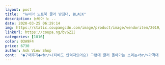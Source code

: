 ```yaml
---
layout: post 
title:  "뉴비아 노트북 쿨러 받침대, BLACK" 
description: 뉴비아 노 ..
date: 2020-03-25 06:29:14 
img: https://static.coupangcdn.com/image/product/image/vendoritem/2019/06/27/4223105856/101cf3ef-4d7a-49a3-8772-125b1ba8c801.jpg 
linkUrl: https://coupa.ng/bvGZIJ 
categories: [1016] 
color: 03A9F4 
price: 6730 
author: Ask View Shop 
cont:  "●구매후기●<br/>(티비도 안켜져있어요) 그런데 쿨러 돌아가는 소리는<br/>가격대 성능 무조건 만족합니다<br/>거의 안들려요 밤에 조용할때 들음 시끄러우려나.<br/>.<br/><br/>고장만 안나면 가성비 최고인듯해요<br/>구매갈등하시고 있으면 한번 사용해보셔도 좋은것 같아요<br/>그냥 찍어봤어요ㅋㅋㅋㅋㅋ<br/>그덕분에 오늘 아침에 중학생 아들녀석 온라인수업<br/>그때 열이 많이 올랐었거든요~~<br/>그래서 쿨러를 사볼까 싶어 쿨러 사용해본적도 없고<br/>그런건지 낮이라 집이 조용하지 않아 그런건지<br/>노트북 사용을 잘안해서 쿨러는 딱히 생각도 안했는데<br/>노트북을 올려놓았을때<br/>노트북이 많이 오래된 제품이기도 하고<br/>더 사용해봐야 알 것 같구요.<br/> 포장상태는 잘 되어<br/>로켓와우배송은 실생활에 정말 유익하게 잘쓰입니다<br/>만져보니 열이 다 식었어요ㅎㅎ 넘 좋은데용.<br/>.<br/><br/>받침 각도도 조절이 가능해서 가성비 좋다는것이<br/>배송은 주문하고 다음날 새벽에 잘 왔어요<br/>사실 상세페이지만 봐도 넘 간단하니<br/>사진은 저처럼 처음 사용해보셔서<br/>소음은 크다는 분들 많으시던데<br/>시작하기전에 노트북에 장착시켜서 수업시작했구요<br/>아무튼 저는 아주 대만족이예요!!!<br/>앞으로 로켓와우는 월별요금을 내더라도 계속 쓰고 싶어요<br/>어떻게 하는건가 싶으신분들 보시라구<br/>어제 주문해서 오늘 바로 왔구요<br/>어제 한동안 켜서 사용해보니 금방 열이 오르더라구요~~<br/>유격감이나 흔들림없이 잘 고정 해 주었습니다<br/>이번에 온라인 개학을 한다고 해서 아이가 보기에<br/>잘모르니 저렴한걸로 그냥 사보았어요ㅎㅎ<br/>쟉동은 잘 되더라구요.<br/> 가격대비 내구성은 어떤지~<br/>저의 생각입니다! 쿨러나 컴퓨터 용품 잘몰라요;;ㅋㅋ<br/>저희 아이가 유튜브를 보고 있어서<br/>저희집 노트북은 아주 오래된 lg xnote입니당<br/>진작에 하나 살껄 그랬어요ㅎㅎ<br/>출고된것같아요.<br/> 제품도 가성비로는 괜찮은듯 하구요.<br/><br/>쿨러 오기전에 아이가 노트북으로 유튜브 보고 있었는데<br/>쿨러 오자마자 설치(?)해두고 지금 후기 쓰면서<br/>쿨러패드는 노트북에 장착하고 USB로 연결하니<br/>크기가 15인치인가.<br/>.<br/> 그렇구요 사이즈 딱 맞아요!<br/>태블릿 보다는 노트북으로 보는게 화면이 크니 나을듯해<br/>포장도 깔끔하고<br/>플라스틱 사출 마감도 날카롭지 않고 후처리가 잘 되었고<br/>필요가 없을 수도 있는데 참고하심 좋을것 같아요!<br/>" 
---
```


